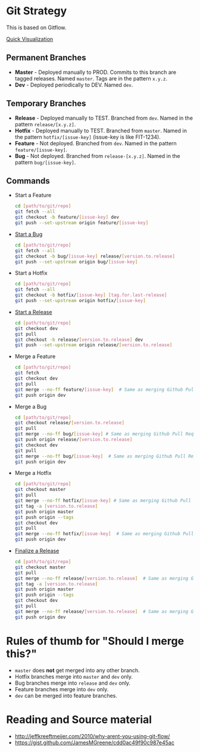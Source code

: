 # Git Strategy
This is based on Gitflow.

[Quick Visualization](https://docs.google.com/a/colorado.edu/drawings/d/1RAm8Xrvke9r-N1uMoWq_18XQBFo4fhVZ_lPw7t4k0w0/edit?usp=sharing)

## Permanent Branches
* __Master__ - Deployed manually to PROD.
    Commits to this branch are tagged releases. Named `master`. Tags are in the pattern `x.y.z`.
* __Dev__ - Deployed periodically to DEV.
    Named `dev`.

## Temporary Branches
* __Release__ - Deployed manually to TEST.
    Branched from `dev`. Named in the pattern `release/[x.y.z]`.
* __Hotfix__ - Deployed manually to TEST.
    Branched from `master`. Named in the pattern `hotfix/[issue-key]` (issue-key is like FIT-1234).
* __Feature__ - Not deployed.
    Branched from `dev`. Named in the pattern `feature/[issue-key]`.
* __Bug__ - Not deployed.
    Branched from `release-[x.y.z]`. Named in the pattern `bug/[issue-key]`.

## Commands
* Start a Feature

    ```bash
    cd [path/to/git/repo]
    git fetch --all
    git checkout -b feature/[issue-key] dev
    git push --set-upstream origin feature/[issue-key]
    ```

* [Start a Bug](#bug)

    ```bash
    cd [path/to/git/repo]
    git fetch --all
    git checkout -b bug/[issue-key] release/[version.to.release]
    git push --set-upstream origin bug/[issue-key]
    ```

* Start a Hotfix

    ```bash
    cd [path/to/git/repo]
    git fetch --all
    git checkout -b hotfix/[issue-key] [tag.for.last-release]
    git push --set-upstream origin hotfix/[issue-key]
    ```

* [Start a Release](#start_release)

    ```bash
    cd [path/to/git/repo]
    git checkout dev
    git pull
    git checkout -b release/[version.to.release] dev
    git push --set-upstream origin release/[version.to.release]
    ```

* Merge a Feature

    ```bash
    cd [path/to/git/repo]
    git fetch
    git checkout dev
    git pull
    git merge --no-ff feature/[issue-key]  # Same as merging Github Pull Request
    git push origin dev
    ```

* Merge a Bug

    ```bash
    cd [path/to/git/repo]
    git checkout release/[version.to.release]
    git pull
    git merge --no-ff bug/[issue-key] # Same as merging Github Pull Request
    git push origin release/[version.to.release]
    git checkout dev
    git pull
    git merge --no-ff bug/[issue-key]  # Same as merging Github Pull Request
    git push origin dev
    ```

* Merge a Hotfix

    ```bash
    cd [path/to/git/repo]
    git checkout master
    git pull
    git merge --no-ff hotfix/[issue-key] # Same as merging Github Pull Request
    git tag -a [version.to.release]
    git push origin master
    git push origin --tags
    git checkout dev
    git pull
    git merge --no-ff hotfix/[issue-key]  # Same as merging Github Pull Request
    git push origin dev
    ```

* [Finalize a Release](#finalize_release)

    ```bash
    cd [path/to/git/repo]
    git checkout master
    git pull
    git merge --no-ff release/[version.to.release]  # Same as merging Github Pull Request
    git tag -a [version.to.release]
    git push origin master
    git push origin --tags
    git checkout dev
    git pull
    git merge --no-ff release/[version.to.release]  # Same as merging Github Pull Request
    git push origin dev
    ```

# Rules of thumb for "Should I merge this?"
* `master` does __not__ get merged into any other branch.
* Hotfix branches merge into `master` and `dev` only.
* Bug branches merge into `release` and `dev` only.
* Feature branches merge into `dev` only.
* `dev` can be merged into feature branches.

# Reading and Source material
* http://jeffkreeftmeijer.com/2010/why-arent-you-using-git-flow/
* https://gist.github.com/JamesMGreene/cdd0ac49f90c987e45ac
